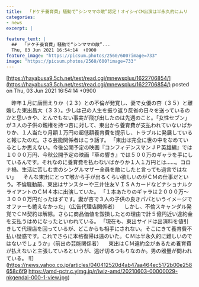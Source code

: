 ```yaml
---
title:  「ドケチ養育費」騒動で“シンママの敵”認定！オイシイCM出演は半永久的にムリ  
categories:
- news
excerpt: |
  
feature_text: |
  ##  「ドケチ養育費」騒動で“シンママの敵”...
  Thu, 03 Jun 2021 16:54:14  +0900
feature_image: "https://picsum.photos/2560/600?image=733"
image: "https://picsum.photos/2560/600?image=733"
---
```


[https://hayabusa9.5ch.net/test/read.cgi/mnewsplus/1622706854/](https://hayabusa9.5ch.net/test/read.cgi/mnewsplus/1622706854/)
posted on Thu, 03 Jun 2021 16:54:14  +0900

<!--more-->

　昨年１月に唐田えりか（２３）との不倫が発覚し、妻で女優の杏（３５）と離婚した東出昌大（３３）。少しは己の人生を振り返り反省の日々を送っているのかと思いきや、とんでもない事実が飛び出したのは先週のこと。「女性セブン」が３人の子供の親権を持つ杏に対して、東出から養育費が支払われていないばかりか、１人当たり月額１万円の超低額養育費を提示し、トラブルに発展していると報じたのだ。さる芸能関係者はこう話す。 「東出は完全に世の中をなめているとしか思えない。今後公開予定の映画『コンフィデンスマンＪＰ英雄編』では１０００万円、今秋公開予定の映画『草の響き』では５００万のギャラを手にしているんです。それなのに養育費を払わないばかりか１人１万円とは……。コロナ禍、生活に苦しむ世のシングルマザー全員を敵にしたと言っても過言ではない」 　そんな東出にとって喉から手が出るくらい欲しいのがＣＭの仕事だという。不倫騒動前、東出はサンスターや三井住友ＶＩＳＡカードなどナショナルクライアントのＣＭ４本に出演していた。 「１本あたりのギャラは２０００万〜３０００万円だったはずです。妻が杏で３人の子供の良きパパというイメージでオファーも絶えなかった」（広告代理店関係者） 　しかし、不倫スキャンダル発覚でＣＭ契約は解除。さらに商品価値を毀損したとの理由で計５億円近い違約金を支払うはめになったといわれている。 「現在も、東出サイドは出演料を値引きして代理店を回っているが、どこからも相手にされない。そこにきて養育費不払い疑惑です。これでさらに本格復帰は遠のいた。ＣＭは半永久的に難しいのではないでしょうか」（前出の芸能関係者） 　東出はＣＭ違約金があるため養育費が払えないと主張しているというが、逃げ切るつもりなのか。男の器量が問われている。 ![](https://news.yahoo.co.jp/articles/040412520d4ab47aa464ec5172b00e258658c6f9 https://amd-pctr.c.yimg.jp/r/iwiz-amd/20210603-00000029-nkgendai-000-1-view.jpg)
